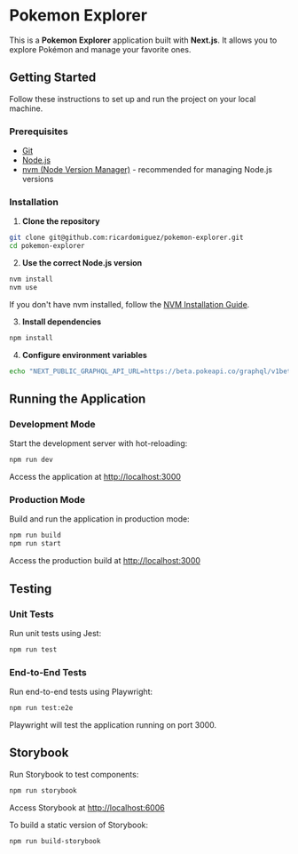 # Pokemon Explorer

This is a **Pokemon Explorer** application built with **Next.js**. It allows you to explore Pokémon and manage your favorite ones.

## Getting Started

Follow these instructions to set up and run the project on your local machine.

### Prerequisites

- [Git](https://git-scm.com/)
- [Node.js](https://nodejs.org/)
- [nvm (Node Version Manager)](https://github.com/nvm-sh/nvm) - recommended for managing Node.js versions

### Installation

1. **Clone the repository**

```bash
git clone git@github.com:ricardomiguez/pokemon-explorer.git
cd pokemon-explorer
```

2. **Use the correct Node.js version**

```bash
nvm install
nvm use
```

If you don't have nvm installed, follow the [NVM Installation Guide](https://github.com/nvm-sh/nvm#installing-and-updating).

3. **Install dependencies**

```bash
npm install
```

4. **Configure environment variables**

```bash
echo "NEXT_PUBLIC_GRAPHQL_API_URL=https://beta.pokeapi.co/graphql/v1beta" >> .env.local
```

## Running the Application

### Development Mode

Start the development server with hot-reloading:

```bash
npm run dev
```

Access the application at [http://localhost:3000](http://localhost:3000)

### Production Mode

Build and run the application in production mode:

```bash
npm run build
npm run start
```

Access the production build at [http://localhost:3000](http://localhost:3000)

## Testing

### Unit Tests

Run unit tests using Jest:

```bash
npm run test
```

### End-to-End Tests

Run end-to-end tests using Playwright:

```bash
npm run test:e2e
```

Playwright will test the application running on port 3000.

## Storybook

Run Storybook to test components:

```bash
npm run storybook
```

Access Storybook at [http://localhost:6006](http://localhost:6006)

To build a static version of Storybook:

```bash
npm run build-storybook
```
